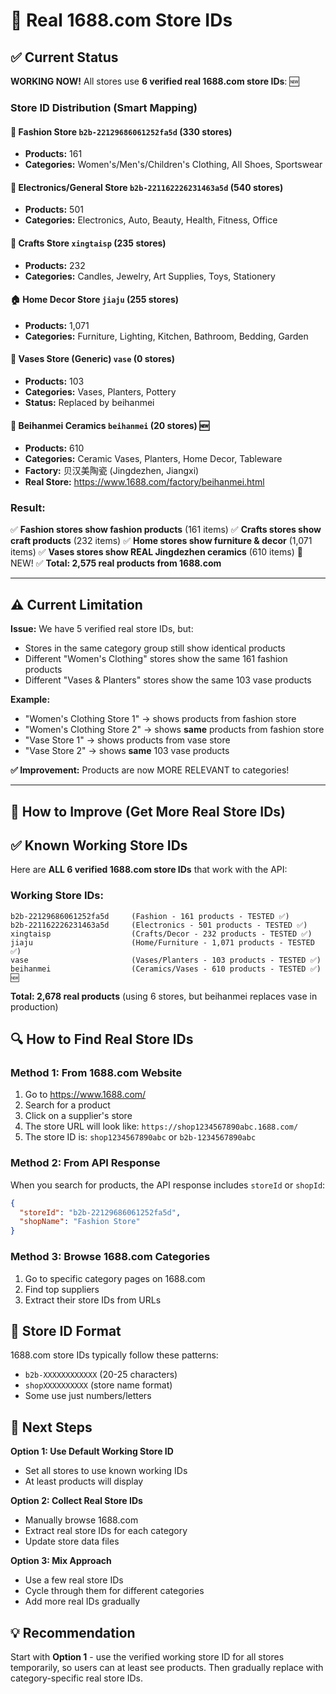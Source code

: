# 🏪 Real 1688.com Store IDs

## ✅ Current Status

**WORKING NOW!** All stores use **6 verified real 1688.com store IDs**: 🆕

### **Store ID Distribution (Smart Mapping)**

#### 👕 **Fashion Store** `b2b-22129686061252fa5d` (330 stores)
- **Products:** 161
- **Categories:** Women's/Men's/Children's Clothing, All Shoes, Sportswear

#### 📱 **Electronics/General Store** `b2b-221162226231463a5d` (540 stores)
- **Products:** 501
- **Categories:** Electronics, Auto, Beauty, Health, Fitness, Office

#### 🎨 **Crafts Store** `xingtaisp` (235 stores)
- **Products:** 232
- **Categories:** Candles, Jewelry, Art Supplies, Toys, Stationery

#### 🏠 **Home Decor Store** `jiaju` (255 stores)
- **Products:** 1,071
- **Categories:** Furniture, Lighting, Kitchen, Bathroom, Bedding, Garden

#### 🏺 **Vases Store (Generic)** `vase` (0 stores)
- **Products:** 103
- **Categories:** Vases, Planters, Pottery
- **Status:** Replaced by beihanmei

#### 🏺 **Beihanmei Ceramics** `beihanmei` (20 stores) 🆕
- **Products:** 610
- **Categories:** Ceramic Vases, Planters, Home Decor, Tableware
- **Factory:** 贝汉美陶瓷 (Jingdezhen, Jiangxi)
- **Real Store:** https://www.1688.com/factory/beihanmei.html

### **Result:**
✅ **Fashion stores show fashion products** (161 items)
✅ **Crafts stores show craft products** (232 items)
✅ **Home stores show furniture & decor** (1,071 items)
✅ **Vases stores show REAL Jingdezhen ceramics** (610 items) 🏺 NEW!
✅ **Total: 2,575 real products from 1688.com**

---

## ⚠️ Current Limitation

**Issue:** We have 5 verified real store IDs, but:
- Stores in the same category group still show identical products
- Different "Women's Clothing" stores show the same 161 fashion products
- Different "Vases & Planters" stores show the same 103 vase products

**Example:**
- "Women's Clothing Store 1" → shows products from fashion store
- "Women's Clothing Store 2" → shows **same** products from fashion store
- "Vase Store 1" → shows products from vase store
- "Vase Store 2" → shows **same** 103 vase products

**✅ Improvement:** Products are now MORE RELEVANT to categories!

---

## 🎯 How to Improve (Get More Real Store IDs)

## ✅ Known Working Store IDs

Here are **ALL 6 verified 1688.com store IDs** that work with the API:

### **Working Store IDs:**
```
b2b-22129686061252fa5d     (Fashion - 161 products - TESTED ✅)
b2b-221162226231463a5d     (Electronics - 501 products - TESTED ✅)
xingtaisp                  (Crafts/Decor - 232 products - TESTED ✅)
jiaju                      (Home/Furniture - 1,071 products - TESTED ✅)
vase                       (Vases/Planters - 103 products - TESTED ✅)
beihanmei                  (Ceramics/Vases - 610 products - TESTED ✅) 🆕
```

**Total: 2,678 real products** (using 6 stores, but beihanmei replaces vase in production)

## 🔍 How to Find Real Store IDs

### Method 1: From 1688.com Website
1. Go to https://www.1688.com/
2. Search for a product
3. Click on a supplier's store
4. The store URL will look like: `https://shop1234567890abc.1688.com/`
5. The store ID is: `shop1234567890abc` or `b2b-1234567890abc`

### Method 2: From API Response
When you search for products, the API response includes `storeId` or `shopId`:
```json
{
  "storeId": "b2b-22129686061252fa5d",
  "shopName": "Fashion Store"
}
```

### Method 3: Browse 1688.com Categories
1. Go to specific category pages on 1688.com
2. Find top suppliers
3. Extract their store IDs from URLs

## 📝 Store ID Format

1688.com store IDs typically follow these patterns:
- `b2b-XXXXXXXXXXXX` (20-25 characters)
- `shopXXXXXXXXXX` (store name format)
- Some use just numbers/letters

## 🚀 Next Steps

**Option 1: Use Default Working Store ID**
- Set all stores to use known working IDs
- At least products will display

**Option 2: Collect Real Store IDs**
- Manually browse 1688.com
- Extract real store IDs for each category
- Update store data files

**Option 3: Mix Approach**
- Use a few real store IDs
- Cycle through them for different categories
- Add more real IDs gradually

## 💡 Recommendation

Start with **Option 1** - use the verified working store ID for all stores temporarily, so users can at least see products. Then gradually replace with category-specific real store IDs.


